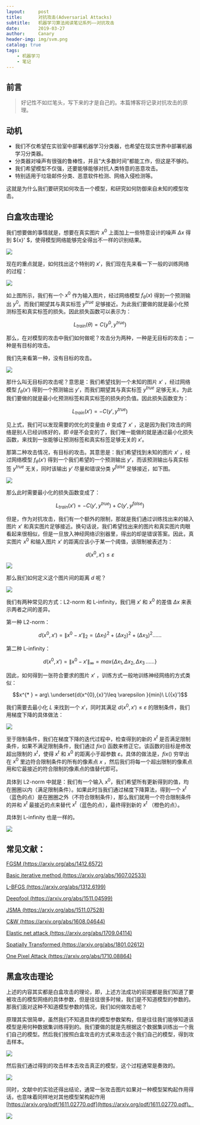 ```yaml
---
layout:     post
title:      对抗攻击(Adversarial Attacks)
subtitle:   机器学习算法阅读笔记系列——对抗攻击
date:       2019-03-27
author:     Canary
header-img: img/svm.png
catalog: true
tags:
    - 机器学习
    - 笔记
---
```


## 前言

> 好记性不如烂笔头，写下来的才是自己的。本篇博客将记录对抗攻击的原理。

## 动机 

- 我们不仅希望在实验室中部署机器学习分类器，也希望在现实世界中部署机器学习分类器。
- 分类器对噪声有很强的鲁棒性，并且“大多数时间”都能工作，但这是不够的。
- 我们希望模型不仅强，还要能够能够对抗人类特意的恶意攻击。
- 特别适用于垃圾邮件分类、恶意软件检测、网络入侵检测等。

这就是为什么我们要研究如何攻击一个模型，和研究如何防御来自未知的模型攻击。

## 白盒攻击理论

我们想要做的事情就是，想要在真实图片 $x^0$ 上面加上一些特意设计的噪声 $\Delta x$ 得到 ${x}' $，使得模型网络能够完全得出不一样的识别结果。

![](https://raw.githubusercontent.com/AlbertHG/alberthg.github.io/master/makedown_img/20190327adversarialattack/1.jpg)

现在的重点就是，如何找出这个特别的  ${x}'$，我们现在先来看一下一般的训练网络的过程：

![](https://raw.githubusercontent.com/AlbertHG/alberthg.github.io/master/makedown_img/20190327adversarialattack/2.jpg)

如上图所示，我们有一个 $x^0$ 作为输入图片，经过网络模型 $f_{\theta }(x)$ 得到一个预测输出 $y^0$。而我们期望其与真实标签 $y^{true}$ 足够接近。为此我们要做的就是最小化预测标签和真实标签的损失。因此损失函数可以表示为：

$$L_{train}(\theta) = C(y^{0},y^{true})$$

那么，在对模型的攻击中我们如何做呢？攻击分为两种，一种是无目标的攻击；一种是有目标的攻击。

我们先来看第一种，没有目标的攻击。

![](https://raw.githubusercontent.com/AlbertHG/alberthg.github.io/master/makedown_img/20190327adversarialattack/3.jpg)

那什么叫无目标的攻击呢？意思是：我们希望找到一个未知的图片  ${x}'$ ，经过网络模型 $f_{\theta }({x}')$ 得到一个预测输出 ${y}'$，而我们期望其与真实标签 $y^{true}$ 足够无关。为此我们要做的就是最小化预测标签和真实标签的损失的负值。因此损失函数变为：

$$L_{train}({x}') = -C({y}',y^{true})$$

见上式，我们可以发现需要的优化的变量由 $\theta$ 变成了 ${x}'$ ，这是因为我们攻击的网络是别人已经训练好的，即 $\theta$是不会变的了，我们唯一能做的就是通过最小化损失函数，来找到一张能够让预测标签和真实标签足够无关的 ${x}'$。

那第二种攻击情况，有目标的攻击。其意思是：我们希望找到未知的图片 ${x}'$ ，经过网络模型 $f_{\theta }({x}')$ 得到一个我们希望的一个预测输出 ${y}'$，而该预测输出与真实标签 $y^{true}$ 无关，同时该输出 ${y}'$ 尽量和错误分类 $y^{false}$ 足够接近，如下图。

![](https://raw.githubusercontent.com/AlbertHG/alberthg.github.io/master/makedown_img/20190327adversarialattack/4.jpg)

那么此时需要最小化的损失函数变成了：

$$L_{train}({x}') = -C({y}',y^{true})+C({y}',y^{false})$$

但是，作为对抗攻击，我们有一个额外的限制，那就是我们通过训练找出来的输入图片 ${x}'$ 和真实图片足够接近。换句话说，我们希望找出来的图片和真实图片肉眼看起来很相似，但是一旦放入神经网络识别器里，得出的却是错误答案。因此，真实图片 $x^{0}$ 和输入图片 ${x}'$ 的距离应该小于某一个阈值，该限制被表述为：

$$d(x^{0},{x}') \leq \varepsilon$$

![](https://raw.githubusercontent.com/AlbertHG/alberthg.github.io/master/makedown_img/20190327adversarialattack/5.jpg)

那么我们如何定义这个图片间的距离 $d$ 呢？

![](https://raw.githubusercontent.com/AlbertHG/alberthg.github.io/master/makedown_img/20190327adversarialattack/6.jpg)

我们有两种常见的方式：L2-norm 和 L-infinity，我们用 ${x}'$ 和 $x^{0}$ 的差值 $\Delta x$ 来表示两者之间的差异。

第一种 L2-norm：

$$d(x^{0},{x}') = \left \| x^{0}-{x}' \right \| _{2} = (\Delta x_1)^2+(\Delta x_2)^2+(\Delta x_3)^2 ... ...$$

第二种 L-infinity：

$$d(x^{0},{x}') = \left \| x^{0}-{x}' \right \| _{\infty } = max\left \{\Delta x_1,\Delta x_2,\Delta x_3\, ... ...\right \}$$

因此，如何得到一张符合要求的图片 ${x}'$ ，训练方式一般地训练神经网络的方式类似：

$$x^{* } = arg\ \underset{d(x^{0},{x}')\leq \varepsilon }{min}\ L({x}')$$

我们需要去最小化 $L$ 来找到一个 ${x}'$，同时其满足 $d(x^{0},{x}')\leq \varepsilon$ 的限制条件，我们用梯度下降的具体做法：

![](https://raw.githubusercontent.com/AlbertHG/alberthg.github.io/master/makedown_img/20190327adversarialattack/7.jpg)


至于限制条件，我们在梯度下降的迭代过程中，检查得到的新的 $x^t$ 是否满足限制条件，如果不满足限制条件，我们通过 $fix()$ 函数来修正它。该函数的目标是修改超出限制的 $x^t$，使得 $x^t$ 和 $x^0$ 的距离小于超参数 $\varepsilon$。具体的做法是，$fix()$ 穷举出在 $x^0$ 里边符合限制条件的所有的像素点 $x$ ，然后我们将每一个超出限制的像素点用和它最接近的符合限制的像素点的值替代即可。

具体到 L2-norm 中就是：我们有一个输入 $x^0$，我们希望所有更新得到的值，均在圈圈以内（满足限制条件）。如果此时当我们通过梯度下降算法，得到一个 $x^t$ （蓝色的点）是在圈圈之外（不符合限制条件），那么我们就用一个符合限制条件的并和 $x^t$ 最接近的点来替代 $x^t$（蓝色的点），最终得到新的 $x^t$ （橙色的点）。

具体到 L-infinity 也是一样的。

![](https://raw.githubusercontent.com/AlbertHG/alberthg.github.io/master/makedown_img/20190327adversarialattack/8.jpg)

## 常见文献：

[FGSM (https://arxiv.org/abs/1412.6572)](https://arxiv.org/abs/1412.6572)

[Basic iterative method (https://arxiv.org/abs/1607.02533)](https://arxiv.org/abs/1607.02533)

[L-BFGS (https://arxiv.org/abs/1312.6199)](https://arxiv.org/abs/1312.6199)

[Deepfool (https://arxiv.org/abs/1511.04599)](https://arxiv.org/abs/1511.04599)

[JSMA (https://arxiv.org/abs/1511.07528)](https://arxiv.org/abs/1511.07528)

[C&W (https://arxiv.org/abs/1608.04644)](https://arxiv.org/abs/1608.04644)

[Elastic net attack (https://arxiv.org/abs/1709.04114)](https://arxiv.org/abs/1709.04114)

[Spatially Transformed (https://arxiv.org/abs/1801.02612)](https://arxiv.org/abs/1801.02612)

[One Pixel Attack (https://arxiv.org/abs/1710.08864)](https://arxiv.org/abs/1710.08864)

## 黑盒攻击理论

上述的内容其实都是白盒攻击的理论，即，上述方法成功的前提都是我们知道了要被攻击的模型网络的具体参数，但是往往很多时候，我们是不知道模型的参数的。那我们面对这种不知道模型参数的情况，我们如何做攻击呢？

原理其实很简单，虽然我们不知道具体的模型参数架构，但是往往我们能够知道该模型是用何种数据集训练得到的。我们要做的就是先根据这个数据集训练出一个我们自己的模型。然后我们按照白盒攻击的方式来攻击这个我们自己的模型，得到攻击样本。

![](https://raw.githubusercontent.com/AlbertHG/alberthg.github.io/master/makedown_img/20190327adversarialattack/9.jpg)

然后我们通过得到的攻击样本去攻击真正的模型，这个过程通常是奏效的。

![](https://raw.githubusercontent.com/AlbertHG/alberthg.github.io/master/makedown_img/20190327adversarialattack/10.jpg)

同时，文献中的实验还得出结论，通常一张攻击图片如果对一种模型架构起作用得话，也意味着同样地对其他模型架构起作用 [https://arxiv.org/pdf/1611.02770.pdf](https://arxiv.org/pdf/1611.02770.pdf)。

![](https://raw.githubusercontent.com/AlbertHG/alberthg.github.io/master/makedown_img/20190327adversarialattack/11.jpg)
